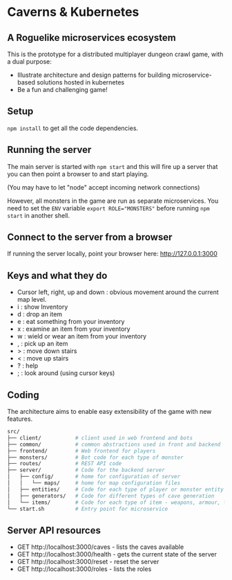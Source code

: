 # Caverns & Kubernetes

## A Roguelike microservices ecosystem

This is the prototype for a distributed multiplayer dungeon crawl game, with a dual purpose:

- Illustrate architecture and design patterns for building microservice-based solutions hosted in kubernetes
- Be a fun and challenging game!

## Setup

`npm install` to get all the code dependencies.

## Running the server

The main server is started with `npm start` and this will fire up a server that you can then point a browser to and start playing.

(You may have to let "node" accept incoming network connections)

However, all monsters in the game are run as separate microservices. You need to set the `ENV` variable `export ROLE="MONSTERS"` before running `npm start` in another shell.

## Connect to the server from a browser

If running the server locally, point your browser here: http://127.0.0.1:3000

## Keys and what they do
- Cursor left, right, up and down : obvious movement around the current map level.
- i : show Inventory
- d : drop an item
- e : eat something from your inventory
- x : examine an item from your inventory
- w : wield or wear an item from your inventory
- , : pick up an item
- \> : move down stairs
- < : move up stairs
- ? : help 
- ; : look around (using cursor keys)

## Coding

The architecture aims to enable easy extensibility of the game with new features.

```bash
src/
├── client/           # client used in web frontend and bots
├── common/           # common abstractions used in front and backend
├── frontend/         # Web frontend for players
├── monsters/         # Bot code for each type of monster
├── routes/           # REST API code
├── server/           # Code for the backend server
│   ├── config/       # home for configuration of server
│   │   └── maps/     # home for map configuration files
│   ├── entities/     # Code for each type of player or monster entity
│   ├── generators/   # Code for different types of cave generation
│   └── items/        # Code for each type of item - weapons, armour, food, etc.
└── start.sh          # Entry point for microservice
```

## Server API resources
- GET http://localhost:3000/caves - lists the caves available
- GET http://localhost:3000/health - gets the current state of the server
- GET http://localhost:3000/reset - reset the server
- GET http://localhost:3000/roles - lists the roles
